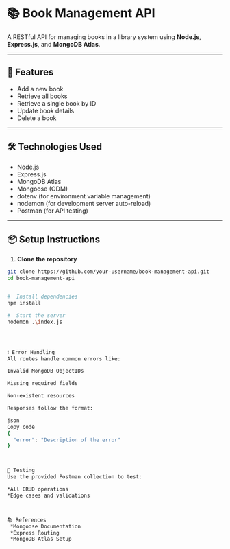 # 📚 Book Management API

A RESTful API for managing books in a library system using **Node.js**, **Express.js**, and **MongoDB Atlas**.

---

## 🚀 Features

- Add a new book
- Retrieve all books
- Retrieve a single book by ID
- Update book details
- Delete a book

---

## 🛠️ Technologies Used

- Node.js
- Express.js
- MongoDB Atlas
- Mongoose (ODM)
- dotenv (for environment variable management)
- nodemon (for development server auto-reload)
- Postman (for API testing)

---

## 📦 Setup Instructions

1. **Clone the repository**

```bash
git clone https://github.com/your-username/book-management-api.git
cd book-management-api


#  Install dependencies
npm install

#  Start the server
nodemon .\index.js




❗ Error Handling
All routes handle common errors like:

Invalid MongoDB ObjectIDs

Missing required fields

Non-existent resources

Responses follow the format:

json
Copy code
{
  "error": "Description of the error"
}



🧪 Testing
Use the provided Postman collection to test:

*All CRUD operations
*Edge cases and validations



📚 References
 *Mongoose Documentation
 *Express Routing
 *MongoDB Atlas Setup

